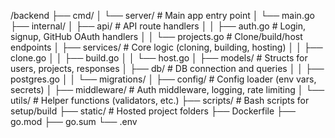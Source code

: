 /backend
├── cmd/
│   └── server/                # Main app entry point
│       └── main.go
├── internal/
│   ├── api/                   # API route handlers
│   │   ├── auth.go            # Login, signup, GitHub OAuth handlers
│   │   └── projects.go        # Clone/build/host endpoints
│   ├── services/              # Core logic (cloning, building, hosting)
│   │   ├── clone.go
│   │   ├── build.go
│   │   └── host.go
│   ├── models/                # Structs for users, projects, responses
│   ├── db/                    # DB connection and queries
│   │   ├── postgres.go
│   │   └── migrations/
│   ├── config/                # Config loader (env vars, secrets)
│   ├── middleware/            # Auth middleware, logging, rate limiting
│   └── utils/                 # Helper functions (validators, etc.)
├── scripts/                   # Bash scripts for setup/build
├── static/                    # Hosted project folders
├── Dockerfile
├── go.mod
├── go.sum
└── .env
